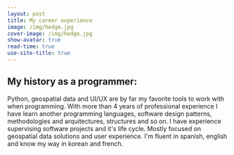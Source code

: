 ```yaml
---
layout: post
title: My career experience
image: /img/hedge.jpg
cover-image: /img/hedge.jpg
show-avatar: true
read-time: true
use-site-title: true
---
```


## My history as a programmer:

Python, geospatial data and UI/UX are by far my favorite tools to work with when programming. With more than 4 years of professional experience I have learn another programming languages, software design patterns, methodologies and arquitectures, structures and so on. I have experience supervising software projects and it's life cycle. Mostly focused on geospatial data solutions and user experience.  I'm fluent in spanish, english and know my way in korean and french. 

